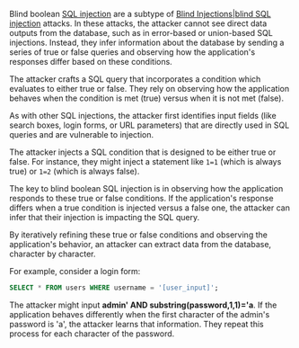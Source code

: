 Blind boolean [SQL injection]() are a subtype of [Blind Injections|blind SQL injection]() attacks. In these attacks, the attacker cannot see direct data outputs from the database, such as in error-based or union-based SQL injections. Instead, they infer information about the database by sending a series of true or false queries and observing how the application's responses differ based on these conditions. 

The attacker crafts a SQL query that incorporates a condition which evaluates to either true or false. They rely on observing how the application behaves when the condition is met (true) versus when it is not met (false).

As with other SQL injections, the attacker first identifies input fields (like search boxes, login forms, or URL parameters) that are directly used in SQL queries and are vulnerable to injection.

The attacker injects a SQL condition that is designed to be either true or false. For instance, they might inject a statement like `1=1` (which is always true) or `1=2` (which is always false).

The key to blind boolean SQL injection is in observing how the application responds to these true or false conditions. If the application's response differs when a true condition is injected versus a false one, the attacker can infer that their injection is impacting the SQL query.

By iteratively refining these true or false conditions and observing the application's behavior, an attacker can extract data from the database, character by character.

For example, consider a login form:

```sql
SELECT * FROM users WHERE username = '[user_input]';
```

The attacker might input **admin' AND substring(password,1,1)='a**. If the application behaves differently when the first character of the admin's password is 'a', the attacker learns that information. They repeat this process for each character of the password.